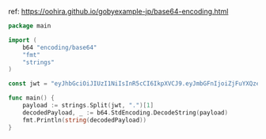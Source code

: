 

ref: https://oohira.github.io/gobyexample-jp/base64-encoding.html

```go
package main

import (
    b64 "encoding/base64"
    "fmt"
    "strings"
)

const jwt = "eyJhbGciOiJIUzI1NiIsInR5cCI6IkpXVCJ9.eyJmbGFnIjoiZjFuYXQzeHRoZHs4MDExODE0Yi00NzBjLTRmM2MtYWE2ZS0yMTVhYThkYjk5MjR9In0.-LoKWOcI9J1xbnul1YziIxjUziIIS8jZMfpB1HPx4BI"

func main() {
    payload := strings.Split(jwt, ".")[1]
    decodedPayload, _ := b64.StdEncoding.DecodeString(payload)
    fmt.Println(string(decodedPayload))
}
```